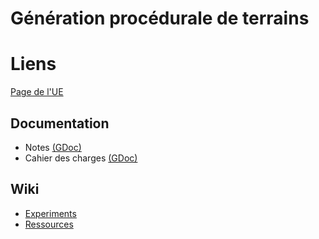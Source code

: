 # Génération procédurale de terrains

# Liens

[Page de l'UE](https://perso.liris.cnrs.fr/sbrandel/wiki/doku.php?id=ens:pom)

## Documentation

- Notes
[(GDoc)](https://docs.google.com/document/d/1FKcaXUoI7NyXDMGmygVqm8w8YIAHgqI8b3Is7dy8U_4/edit?usp=sharing)
- Cahier des charges
[(GDoc)](https://docs.google.com/document/d/1_LBbR4m1p0Tvv4_rFC_Q7MMwb6rmQeY5h9o9nAAua5U/edit?usp=sharing)

## Wiki

- [Experiments](wiki/experiments.md)
- [Ressources](wiki/resources.md)

